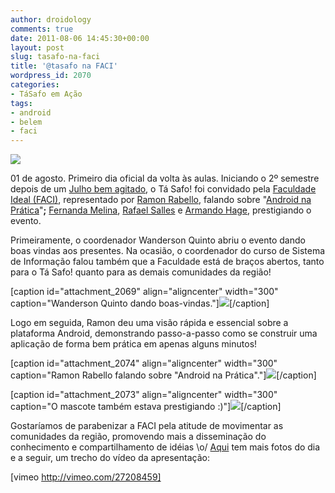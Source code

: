 ```yaml
---
author: droidology
comments: true
date: 2011-08-06 14:45:30+00:00
layout: post
slug: tasafo-na-faci
title: '@tasafo na FACI'
wordpress_id: 2070
categories:
- TáSafo em Ação
tags:
- android
- belem
- faci
---
```


[![](http://tasafo.files.wordpress.com/2011/08/android-faci.png?w=300)](http://tasafo.files.wordpress.com/2011/08/android-faci.png)

01 de agosto. Primeiro dia oficial da volta às aulas. Iniciando o 2º semestre depois de um [Julho bem agitado](http://tasafo.wordpress.com/2011/08/01/julho-mes-de-ferias-que-nada/), o Tá Safo! foi convidado pela [Faculdade Ideal (FACI)](http://www.faculdadeideal.com.br), representado por [Ramon Rabello](http://www.twitter.com/ramonrabello), falando sobre "[Android na Prática](http://www.slideshare.net/ramonrabello/android-na-prtica)"**;** [Fernanda Melina](http://www.twitter.com/FernandaMelina), [Rafael Salles](http://www.twitter.com/rafasall) e [Armando Hage](http://twitter.com/profarmandohage), prestigiando o evento.



<!-- more -->

Primeiramente, o coordenador Wanderson Quinto abriu o evento dando boas vindas aos presentes. Na ocasião, o coordenador do curso de Sistema de Informação falou também que a Faculdade está de braços abertos, tanto para o Tá Safo! quanto para as demais comunidades da região!

[caption id="attachment_2069" align="aligncenter" width="300" caption="Wanderson Quinto dando boas-vindas."][![](http://tasafo.files.wordpress.com/2011/08/dsc01550.jpg?w=300)](http://tasafo.files.wordpress.com/2011/08/dsc01550.jpg)[/caption]

Logo em seguida, Ramon deu uma visão rápida e essencial sobre a plataforma Android, demonstrando passo-a-passo como se construir uma aplicação de forma bem prática em apenas alguns minutos!

[caption id="attachment_2074" align="aligncenter" width="300" caption="Ramon Rabello falando sobre "Android na Prática"."][![](http://tasafo.files.wordpress.com/2011/08/dsc01552.jpg?w=300)](http://tasafo.files.wordpress.com/2011/08/dsc01552.jpg)[/caption]

[caption id="attachment_2073" align="aligncenter" width="300" caption="O mascote também estava prestigiando :)"][![](http://tasafo.files.wordpress.com/2011/08/dsc01549.jpg?w=300)](http://tasafo.files.wordpress.com/2011/08/dsc01549.jpg)[/caption]

Gostaríamos de parabenizar a FACI pela atitude de movimentar as comunidades da região, promovendo mais a disseminação do conhecimento e compartilhamento de idéias \o/ [Aqui](http://www.flickr.com/photos/tasafo/sets/72157627339490126/) tem mais fotos do dia e a seguir, um trecho do vídeo da apresentação:

[vimeo http://vimeo.com/27208459]
